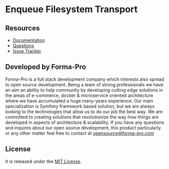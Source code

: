 # Enqueue Filesystem Transport

## Resources

* [Documentation](https://github.com/php-enqueue/enqueue-dev/blob/master/docs/index.md)
* [Questions](https://gitter.im/php-enqueue/Lobby)
* [Issue Tracker](https://github.com/php-enqueue/enqueue-dev/issues)

## Developed by Forma-Pro

Forma-Pro is a full stack development company which interests also spread to open source development. Being a team of strong professionals we have an aim an ability to help community by developing cutting edge solutions in the areas of e-commerce, docker & microservice oriented architecture where we have accumulated a huge many-years experience. Our main specialization is Symfony framework based solution, but we are always looking to the technologies that allow us to do our job the best way. We are committed to creating solutions that revolutionize the way how things are developed in aspects of architecture & scalability.
If you have any questions and inquires about our open source development, this product particularly or any other matter feel free to contact at opensource@forma-pro.com

## License

It is released under the [MIT License](LICENSE).
